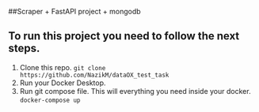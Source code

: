 ##Scraper + FastAPI project + mongodb

## To run this project you need to follow the next steps.

1) Clone this repo.
    `git clone https://github.com/NazikM/dataOX_test_task`
2) Run your Docker Desktop.
3) Run git compose file. This will everything you need inside your docker.
    `docker-compose up`
